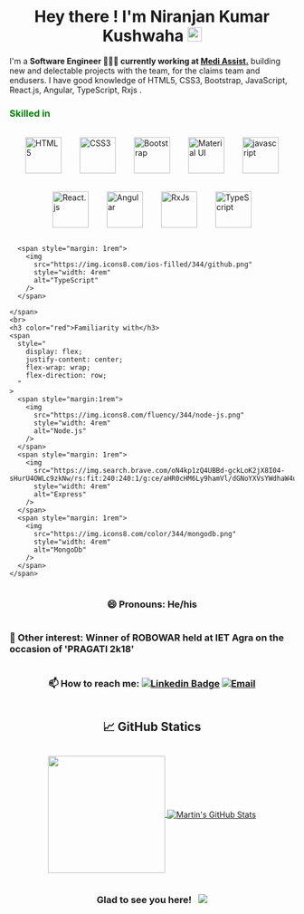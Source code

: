 <h1 align="center">Hey there ! I'm Niranjan Kumar Kushwaha <img src="https://media.giphy.com/media/hvRJCLFzcasrR4ia7z/giphy.gif" width="25px"> </h1> 

I'm a **Software Engineer 👨🏽‍💼 currently working at <a href="https://mediassist.in/">Medi Assist.</a>** <span>building new and delectable projects with the team, for the claims team  and endusers.</span> I have good knowledge of HTML5, CSS3, Bootstrap, JavaScript, React.js, Angular, TypeScript, Rxjs .

<h3 style="color:green;">Skilled in </h3>
<span
      style="
        display: flex;
        justify-content: center;
        flex-wrap: wrap;
        flex-direction: row;
      "
    >
      <span style="margin: 1rem">
        <img
          src="https://img.icons8.com/color/344/html-5--v1.png"
          style="width: 4rem"
          alt="HTML5"
        />
      </span>
      <span style="margin: 1rem">
        <img
          src="https://img.icons8.com/color/344/css3.png"
          style="width: 4rem"
          alt="CSS3"
        />
      </span>
      <span style="margin: 1rem">
        <img
          src="https://img.icons8.com/color/344/bootstrap.png"
          style="width: 4rem"
          alt="Bootstrap"
        />
      </span>
      <span style="margin: 1rem">
        <img
          src="https://img.icons8.com/color/344/material-ui.png"
          style="width: 4rem"
          alt="Material UI"
        />
      </span>
      <span style="margin: 1rem">
        <img
          src="https://img.icons8.com/color/344/javascript--v1.png"
          style="width: 4rem"
          alt="javascript"
        />
      </span>
      <!--  -->
      <span style="margin: 1rem">
        <img
          src="https://img.icons8.com/plasticine/344/react.png"
          style="width: 4rem"
          alt="React.js"
        />
      </span>
      <span style="margin: 1rem">
        <img
          src="https://img.icons8.com/color/344/angularjs.png"
          style="width: 4rem"
          alt="Angular"
        />
      </span>
      <span style="margin: 1rem">
        <img
          src="https://rxjs.dev/generated/images/marketing/home/Rx_Logo-512-512.png"
          style="width: 4rem"
          alt="RxJs"
        />
      </span>
      <span style="margin: 1rem">
        <img
          src="https://img.icons8.com/color/344/typescript.png"
          style="width: 4rem"
          alt="TypeScript"
        />
      </span>
      
      <span style="margin: 1rem">
        <img
          src="https://img.icons8.com/ios-filled/344/github.png"
          style="width: 4rem"
          alt="TypeScript"
        />
      </span>
      
    </span>
    <br>
    <h3 color="red">Familiarity with</h3>
    <span
      style="
        display: flex;
        justify-content: center;
        flex-wrap: wrap;
        flex-direction: row;
      "
    >
      <span style="margin:1rem">
        <img
          src="https://img.icons8.com/fluency/344/node-js.png"
          style="width: 4rem"
          alt="Node.js"
        />
      </span>
      <span style="margin: 1rem">
        <img
          src="https://img.search.brave.com/oN4kp1zQ4UBBd-gckLoK2jX8I04-sHurU4OWLc9zkNw/rs:fit:240:240:1/g:ce/aHR0cHM6Ly9hamVl/dGNoYXVsYWdhaW4u/Y29tL3N0YXRpYy9h/M2QzNjJlYWM0MDRh/NmI2ZTMwNDZmOGZj/NjgxMzkyYy85MmE5/NC9leHByZXNzLWpz/LnBuZw"
          style="width: 4rem"
          alt="Express"
        />
      </span>
      <span style="margin: 1rem">
        <img
          src="https://img.icons8.com/color/344/mongodb.png"
          style="width: 4rem"
          alt="MongoDb"
        />
      </span>
    </span>
    
    
 
<p align='center'>
<!--   <a href="#"><img src="https://github-readme-stats.vercel.app/api?username=NiranjanKushwaha&show_icons=true&count_private=true&theme=radical" width="550"></a> -->
<!--       (https://visitor-badge.glitch.me/badge?page_id=NiranjanKushwaha) -->
</p>

### 😄 Pronouns: He/his

### 👯 Other interest: Winner of ROBOWAR held at IET Agra on the occasion of 'PRAGATI 2k18'

### 📫 How to reach me: [![Linkedin Badge](https://img.shields.io/badge/-LinkedIn-0e76a8?style=flat-square&logo=Linkedin&logoColor=white)](https://www.linkedin.com/in/niranjan1/) <a href="mailto:0niranjankumar1@gmail.com"><img alt="Email" src="https://img.shields.io/badge/Email-0niranjankumar1@gmail.com-blue?style=flat-square&logo=gmail"></a>

## &#x1f4c8; GitHub Statics
<p align="center">
  <a href="https://github.com/theyounglord">
  <img align="center"  height="207px" src="https://github-readme-stats.vercel.app/api/top-langs/?username=NiranjanKushwaha&hide=java&title_color=ffffff&text_color=c9cacc&icon_color=2bbc8a&bg_color=1d1f21" />
</a>
<a href="https://github.comnz/theyounglord">
  <img align="center" src="https://github-readme-stats.vercel.app/api?username=NiranjanKushwaha&show_icons=true&line_height=27&count_private=true&title_color=ffffff&text_color=b8d7eb&icon_color=e77912&bg_color=1d1f21" alt="Martin's GitHub Stats" />
  </a>
</p>


<h3>Glad to see you here! &nbsp; <img src="https://visitor-badge.glitch.me/badge?page_id=NiranjanKushwaha"></img></h3>
